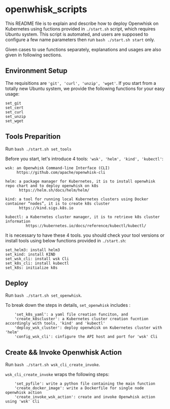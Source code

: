 # openwhisk_scripts
This README file is to explain and describe how to deploy Openwhisk on Kubernetes using fuctions provided in ```./start.sh``` script, which requires Ubuntu system.
This script is automated, and users are supposed to configure a few name parameters then run ```bash ./start.sh start``` only.

Given cases to use functions separately, explanations and usages are also given in following sections.


## Environment Setup
The requisitions are ```'git', 'curl', 'unzip', 'wget'```.
If you start from a totally new Ubuntu system, we provide the following functions for your easy usage:
```
set_git
set_cert
set_curl
set_unzip
set_wget
```

## Tools Preparition
Run ```bash ./start.sh set_tools```

Before you start, let's introduce 4 tools: ```'wsk', 'helm', 'kind', 'kubectl'```:
```
wsk: an Openwhisk Command-line Interface (CLI)
     https://github.com/apache/openwhisk-cli
     
helm: a package manager for Kubernetes, it is to install openwhisk repo chart and to deploy openwhisk on k8s
      https://helm.sh/docs/helm/helm/

kind: a tool for running local Kubernetes clusters using Docker container “nodes”, it is to create k8s cluster
      https://kind.sigs.k8s.io

kubectl: a Kubernetes cluster manager, it is to retrieve k8s cluster information
         https://kubernetes.io/docs/reference/kubectl/kubectl/
```
It is necessary to have these 4 tools. you should check your tool versions or install tools using below functions provided in ```./start.sh```:
```
set_helm3: install helm3
set_kind: install KIND
set_wsk_cli: install wsk Cli
set_k8s_cli: install kubectl
set_k8s: initialize k8s
```

## Deploy
Run ```bash ./start.sh set_openwhisk```. 

To break down the steps in details, ```set_openwhisk``` includes :
```
    'set_k8s_yaml': a yaml file creation funciton, and 
    'create_k8scluster': a Kubernetes cluster creation fucntion accordingly with tools, 'kind' and 'kubectl'
    'deploy_wsk_cluster': deploy openwhisk on Kubernetes cluster with 'helm'
    'config_wsk_cli': cinfigure the API host and port for 'wsk' Cli
``` 
    
## Create && Invoke Openwhisk Action
Run ```bash ./start.sh wsk_cli_create_invoke```.

```wsk_cli_create_invoke``` wraps the following steps:
```
    'set_pyfile': write a python file containing the main function
    'create_docker_image': write a Dockerfile for single node openwhisk action
    'create_invoke_wsk_action': create and invoke Openwhisk action using 'wsk' Cli
```
